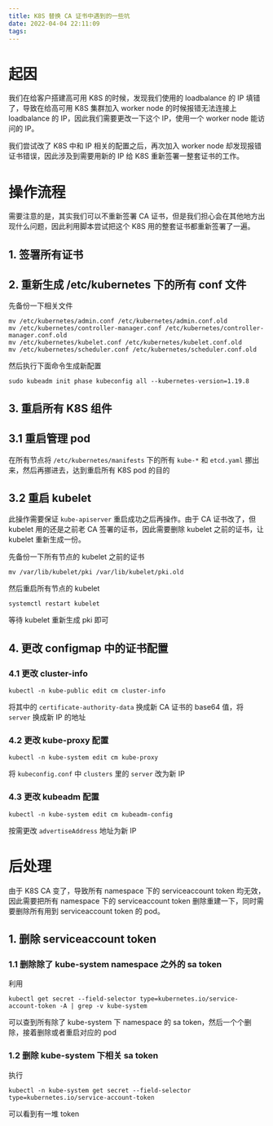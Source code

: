 ```yaml
---
title: K8S 替换 CA 证书中遇到的一些坑
date: 2022-04-04 22:11:09
tags:
---
```


# 起因

我们在给客户搭建高可用 K8S 的时候，发现我们使用的 loadbalance 的 IP 填错了，导致在给高可用 K8S 集群加入 worker node 的时候报错无法连接上 loadbalance 的 IP，因此我们需要更改一下这个 IP，使用一个 worker node 能访问的 IP。

我们尝试改了 K8S 中和 IP 相关的配置之后，再次加入 worker node 却发现报错证书错误，因此涉及到需要用新的 IP 给 K8S 重新签署一整套证书的工作。

# 操作流程

需要注意的是，其实我们可以不重新签署 CA 证书，但是我们担心会在其他地方出现什么问题，因此利用脚本尝试把这个 K8S 用的整套证书都重新签署了一遍。

## 1. 签署所有证书

## 2. 重新生成 /etc/kubernetes 下的所有 conf 文件

先备份一下相关文件

```shell
mv /etc/kubernetes/admin.conf /etc/kubernetes/admin.conf.old
mv /etc/kubernetes/controller-manager.conf /etc/kubernetes/controller-manager.conf.old
mv /etc/kubernetes/kubelet.conf /etc/kubernetes/kubelet.conf.old
mv /etc/kubernetes/scheduler.conf /etc/kubernetes/scheduler.conf.old
```

然后执行下面命令生成新配置

```shell
sudo kubeadm init phase kubeconfig all --kubernetes-version=1.19.8
```

## 3. 重启所有 K8S 组件

## 3.1 重启管理 pod

在所有节点将 `/etc/kubernetes/manifests` 下的所有 `kube-*` 和 `etcd.yaml` 挪出来，然后再挪进去，达到重启所有 K8S pod 的目的

## 3.2 重启 kubelet 

此操作需要保证 `kube-apiserver` 重启成功之后再操作。由于 CA 证书改了，但 kubelet 用的还是之前老 CA 签署的证书，因此需要删除 kubelet 之前的证书，让 kubelet 重新生成一份。

先备份一下所有节点的 kubelet 之前的证书

```shell
mv /var/lib/kubelet/pki /var/lib/kubelet/pki.old
```

然后重启所有节点的 kubelet

```shell
systemctl restart kubelet
```

等待 kubelet 重新生成 pki 即可

## 4. 更改 configmap 中的证书配置

### 4.1 更改 cluster-info

```shell
kubectl -n kube-public edit cm cluster-info
```

将其中的 `certificate-authority-data` 换成新 CA 证书的 base64 值，将 `server` 换成新 IP 的地址

### 4.2 更改 kube-proxy 配置

```shell
kubectl -n kube-system edit cm kube-proxy
```

将 `kubeconfig.conf` 中 `clusters` 里的 `server` 改为新 IP

### 4.3 更改 kubeadm 配置

```shell
kubectl -n kube-system edit cm kubeadm-config
```

按需更改 `advertiseAddress` 地址为新 IP

# 后处理

由于 K8S CA 变了，导致所有 namespace 下的 serviceaccount token 均无效，因此需要把所有 namespace 下的 serviceaccount token 删除重建一下，同时需要删除所有用到 serviceaccount token 的 pod。

## 1. 删除 serviceaccount token

### 1.1 删除除了 kube-system namespace 之外的 sa token

利用 

```shell
kubectl get secret --field-selector type=kubernetes.io/service-account-token -A | grep -v kube-system
```

可以查到所有除了 kube-system 下 namespace 的 sa token，然后一个个删除，接着删除或者重启对应的 pod

### 1.2 删除 kube-system 下相关 sa token

执行

```shell
kubectl -n kube-system get secret --field-selector type=kubernetes.io/service-account-token
```

可以看到有一堆 token

